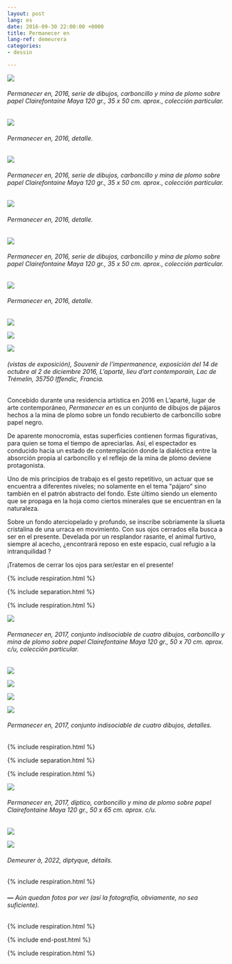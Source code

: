 ```yaml
---
layout: post
lang: es
date: 2016-09-30 22:00:00 +0000
title: Permanecer en
lang-ref: demeurera
categories:
- dessin

---
```

![](/mepierdoparaver/imgs/demeurer-a-12-up.jpg)

###### _Permanecer en_, 2016, serie de dibujos, carboncillo y mina de plomo sobre papel Clairefontaine Maya 120 gr., 35 x 50 cm. aprox., colección particular.

![](/mepierdoparaver/imgs/demeurer-a-12d-up.jpg)

###### _Permanecer en_, 2016, detalle.

![](/mepierdoparaver/imgs/demeurer-a-3-up.jpg)

###### _Permanecer en_, 2016, serie de dibujos, carboncillo y mina de plomo sobre papel Clairefontaine Maya 120 gr., 35 x 50 cm. aprox., colección particular.

![](/mepierdoparaver/imgs/demeurer-a-3d-up.jpg)

###### _Permanecer en_, 2016, detalle.

![](/mepierdoparaver/imgs/demeurer-a-8-up.jpg)

###### _Permanecer en_, 2016, serie de dibujos, carboncillo y mina de plomo sobre papel Clairefontaine Maya 120 gr., 35 x 50 cm. aprox., colección particular.

![](/mepierdoparaver/imgs/demeurer-a-8d-up.jpg)

###### _Permanecer en_, 2016, detalle.

![](/mepierdoparaver/imgs/demeurer-a-ins-2-up.jpg)

![](/mepierdoparaver/imgs/demeurer-a-ins-1-up.jpg)

![](/mepierdoparaver/imgs/demeurer-a-ins-3-up.jpg)

###### (vistas de exposición), _Souvenir de l’impermanence_, exposición del 14 de octubre al 2 de diciembre 2016, L’aparté, lieu d’art contemporain, Lac de Trémelin, 35750 Iffendic, Francia.

Concebido durante una residencia artística en 2016 en L’aparté, lugar de arte contemporáneo, _Permanecer en_ es un conjunto de dibujos de pájaros hechos a la mina de plomo sobre un fondo recubierto de carboncillo sobre papel negro.

De aparente monocromía, estas superficies contienen formas figurativas, para quien se toma el tiempo de apreciarlas. Así, el espectador es conducido hacia un estado de contemplación donde la dialéctica entre la absorción propia al carboncillo y el reflejo de la mina de plomo deviene protagonista.

Uno de mis principios de trabajo es el gesto repetitivo, un actuar que se encuentra a diferentes niveles; no solamente en el tema "pájaro" sino también en el patrón abstracto del fondo. Este último siendo un elemento que se propaga en la hoja como ciertos minerales que se encuentran en la naturaleza.

Sobre un fondo aterciopelado y profundo, se inscribe sobriamente la sliueta cristalina de una urraca en movimiento. Con sus ojos cerrados ella busca a ser en el presente. Develada por un resplandor rasante, el animal furtivo, siempre al acecho, ¿encontrará reposo en este espacio, cual refugio a la intranquilidad ?

¡Tratemos de cerrar los ojos para ser/estar en el presente!

{% include respiration.html %}

{% include separation.html %}

{% include respiration.html %}

![](/mepierdoparaver/imgs/carlos-bernal-barrera-demeurer-a-ensemble-indissociable-2017-up.jpg)

###### _Permanecer en_, 2017, conjunto indisociable de cuatro dibujos, carboncillo y mina de plomo sobre papel Clairefontaine Maya 120 gr., 50 x 70 cm. aprox. c/u, colección particular.

![](/mepierdoparaver/imgs/demeurer-ii-15-up.jpg)

![](/mepierdoparaver/imgs/demeurer-ii-14-up.jpg)

![](/mepierdoparaver/imgs/demeurer-ii-13-up.jpg)

![](/mepierdoparaver/imgs/demeurer-ii-16-up.jpg)

###### _Permanecer en_, 2017, conjunto indisociable de cuatro dibujos, detalles.

{% include respiration.html %}

{% include separation.html %}

{% include respiration.html %}

![](/mepierdoparaver/imgs/carlos-bernal-barrera-demeurer-a-diptyque-2022-up.jpg)

###### _Permanecer en_, 2017, díptico, carboncillo y mina de plomo sobre papel Clairefontaine Maya 120 gr., 50 x 65 cm. aprox. c/u.

![](/mepierdoparaver/imgs/carlos-bernal-barrera-demeurer-a-diptyque-2022-det-2-up.jpg)

![](/mepierdoparaver/imgs/carlos-bernal-barrera-demeurer-a-diptyque-2022-det-1-up.jpg)

###### _Demeurer à_, 2022, diptyque, détails.

{% include respiration.html %}

###### **—** _Aún quedan fotos por ver (así la fotografía, obviamente, no sea suficiente)._

{% include respiration.html %}

{% include end-post.html %}

{% include respiration.html %}